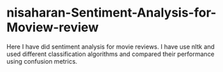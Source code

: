 # nisaharan-Sentiment-Analysis-for-Moview-review
Here I have did sentiment analysis for movie reviews. I have use nltk and used different classification algorithms and compared their performance using confusion metrics.
